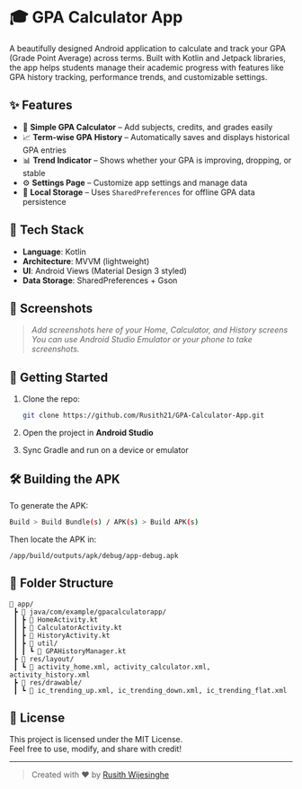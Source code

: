 # 🎓 GPA Calculator App

A beautifully designed Android application to calculate and track your GPA (Grade Point Average) across terms. Built with Kotlin and Jetpack libraries, the app helps students manage their academic progress with features like GPA history tracking, performance trends, and customizable settings.

## ✨ Features

- 📱 **Simple GPA Calculator** – Add subjects, credits, and grades easily
- 📈 **Term-wise GPA History** – Automatically saves and displays historical GPA entries
- 📊 **Trend Indicator** – Shows whether your GPA is improving, dropping, or stable
- ⚙️ **Settings Page** – Customize app settings and manage data
- 💾 **Local Storage** – Uses `SharedPreferences` for offline GPA data persistence

## 🧱 Tech Stack

- **Language**: Kotlin
- **Architecture**: MVVM (lightweight)
- **UI**: Android Views (Material Design 3 styled)
- **Data Storage**: SharedPreferences + Gson

## 📸 Screenshots

> _Add screenshots here of your Home, Calculator, and History screens_  
> _You can use Android Studio Emulator or your phone to take screenshots._

## 🚀 Getting Started

1. Clone the repo:

   ```bash
   git clone https://github.com/Rusith21/GPA-Calculator-App.git
   ```

2. Open the project in **Android Studio**
3. Sync Gradle and run on a device or emulator

## 🛠️ Building the APK

To generate the APK:

```bash
Build > Build Bundle(s) / APK(s) > Build APK(s)
```

Then locate the APK in:
```
/app/build/outputs/apk/debug/app-debug.apk
```

## 📁 Folder Structure

```
📂 app/
 ┣ 📂 java/com/example/gpacalculatorapp/
 ┃ ┣ 📄 HomeActivity.kt
 ┃ ┣ 📄 CalculatorActivity.kt
 ┃ ┣ 📄 HistoryActivity.kt
 ┃ ┣ 📂 util/
 ┃ ┃ ┗ 📄 GPAHistoryManager.kt
 ┣ 📂 res/layout/
 ┃ ┗ 📄 activity_home.xml, activity_calculator.xml, activity_history.xml
 ┣ 📂 res/drawable/
 ┃ ┗ 📄 ic_trending_up.xml, ic_trending_down.xml, ic_trending_flat.xml
```

## 📜 License

This project is licensed under the MIT License.  
Feel free to use, modify, and share with credit!

---

> Created with ❤️ by [Rusith Wijesinghe](https://github.com/Rusith21)